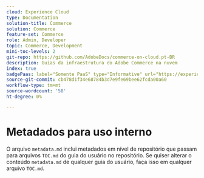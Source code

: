 ```yaml
---
cloud: Experience Cloud
type: Documentation
solution-title: Commerce
solution: Commerce
feature-set: Commerce
role: Admin, Developer
topic: Commerce, Development
mini-toc-levels: 2
git-repo: https://github.com/AdobeDocs/commerce-on-cloud.pt-BR
description: Guias da infraestrutura do Adobe Commerce na nuvem
index: true
badgePaas: label="Somente PaaS" type="Informative" url="https://experienceleague.adobe.com/pt-br/docs/commerce/user-guides/product-solutions" tooltip="Aplica-se somente a projetos do Adobe Commerce na nuvem (infraestrutura do PaaS gerenciada pela Adobe) e a projetos locais."
source-git-commit: cb478d1f34e68784b3d7e9fe69bee62fcda00a60
workflow-type: tm+mt
source-wordcount: '58'
ht-degree: 0%

---
```



# Metadados para uso interno

O arquivo `metadata.md` inclui metadados em nível de repositório que passam para arquivos `TOC.md` do guia do usuário no repositório. Se quiser alterar o conteúdo `metadata.md` de qualquer guia do usuário, faça isso em qualquer arquivo `TOC.md`.
